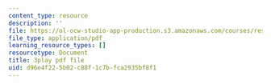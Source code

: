 ```yaml
---
content_type: resource
description: ''
file: https://ol-ocw-studio-app-production.s3.amazonaws.com/courses/res-9-003-brains-minds-and-machines-summer-course-summer-2015/d96e4f225b02c88f1c7bfca2935bf8f1_EAWpLeor4Zk.pdf
file_type: application/pdf
learning_resource_types: []
resourcetype: Document
title: 3play pdf file
uid: d96e4f22-5b02-c88f-1c7b-fca2935bf8f1
---
```

